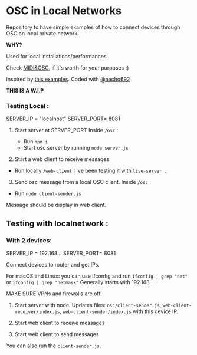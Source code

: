 # OSC in Local Networks
Repository to have simple examples of how to connect devices through OSC on local private network. 

**WHY?**

Used for local installations/performances. 

Check [MIDI&OSC](https://www.youtube.com/watch?v=begeAcU0TP4), if it's worth for your purposes :)


Inspired by [this examples](https://github.com/genekogan/p5js-osc).
Coded with [@nacho692](https://github.com/nacho692)

**THIS IS A W.I.P**


### Testing Local : 
SERVER_IP = "localhost"
SERVER_PORT= 8081

1. Start server at SERVER_PORT
   Inside `/osc` : 
    - Run `npm i`
    - Start osc server by running `node server.js`

2.  Start a web client to receive messages 
   - Run locally `/web-client` 
    I 've been testing it with `live-server .`

3.  Send osc message from a local OSC client.
   Inside `/osc` :
   - Run `node client-sender.js`
  
Message should be display in web client.


## Testing with localnetwork :
### With 2 devices:
SERVER_IP = 192.168...
SERVER_PORT= 8081

Connect devices to router and get  IPs.

For macOS and Linux: you can use ifconfig and run `ifconfig | grep "net"` or `ifconfig | grep "netmask"` 
Generally starts with 192.168...

MAKE SURE VPNs and firewalls are off.

1. Start server with node. Updates files:
   `osc/client-sender.js`, 
   `web-client-receiver/index.js`,
   `web-client-sender/index.js`
   with this device IP.

2. Start web client to receive messages

3. Start web client to send messages

You can also run the `client-sender.js`.


